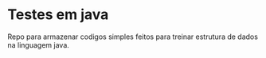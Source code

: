 # Testes em java
Repo para armazenar codigos simples feitos para treinar estrutura de dados na linguagem java. 

